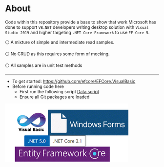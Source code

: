 # About 

Code within this repository provide a base to show that work Microsoft has done to support `VB.NET` developers writing desktop solution with `Visual Studio 2019` and higher targeting `.NET Core Framework` to use `EF Core 5`.

:white_circle:  A mixture of simple and intermediate read samples. 

:white_circle:  No CRUD as this requires some form of mocking.

:white_circle: All samples are in unit test methods

---

- To get started: https://github.com/efcore/EFCore.VisualBasic
- Before running code here 
  - First run the following script [Data script](https://gist.github.com/karenpayneoregon/40a6e1158ff29819286a39b7f1ed1ae8) 
  - Ensure all Git packages are loaded

![img](assets/vbFormsCore.png)

